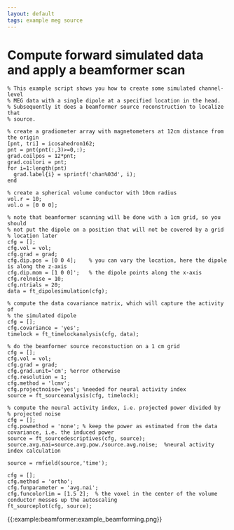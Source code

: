 ```yaml
---
layout: default
tags: example meg source
---
```



# Compute forward simulated data and apply a beamformer scan

	
	% This example script shows you how to create some simulated channel-level
	% MEG data with a single dipole at a specified location in the head.
	% Subsequently it does a beamformer source reconstruction to localize that
	% source.
	
	% create a gradiometer array with magnetometers at 12cm distance from the origin
	[pnt, tri] = icosahedron162;
	pnt = pnt(pnt(:,3)>=0,:);
	grad.coilpos = 12*pnt;
	grad.coilori = pnt;
	for i=1:length(pnt)
	  grad.label{i} = sprintf('chan%03d', i);
	end
	
	% create a spherical volume conductor with 10cm radius
	vol.r = 10;
	vol.o = [0 0 0];
	
	% note that beamformer scanning will be done with a 1cm grid, so you should
	% not put the dipole on a position that will not be covered by a grid
	% location later
	cfg = [];
	cfg.vol = vol;
	cfg.grad = grad;
	cfg.dip.pos = [0 0 4];    % you can vary the location, here the dipole is along the z-axis
	cfg.dip.mom = [1 0 0]';   % the dipole points along the x-axis
	cfg.relnoise = 10;
	cfg.ntrials = 20;
	data = ft_dipolesimulation(cfg);
	
	% compute the data covariance matrix, which will capture the activity of
	% the simulated dipole
	cfg = [];
	cfg.covariance = 'yes';
	timelock = ft_timelockanalysis(cfg, data);
	
	% do the beamformer source reconstuction on a 1 cm grid
	cfg = [];
	cfg.vol = vol;
	cfg.grad = grad;
	cfg.grad.unit='cm'; %error otherwise
	cfg.resolution = 1;
	cfg.method = 'lcmv';
	cfg.projectnoise='yes'; %needed for neural activity index
	source = ft_sourceanalysis(cfg, timelock);
	
	% compute the neural activity index, i.e. projected power divided by
	% projected noise
	cfg = [];
	cfg.powmethod = 'none'; % keep the power as estimated from the data covariance, i.e. the induced power
	source = ft_sourcedescriptives(cfg, source);
	source.avg.nai=source.avg.pow./source.avg.noise;  %neural activity index calculation
	
	source = rmfield(source,'time');
	
	cfg = [];
	cfg.method = 'ortho';
	cfg.funparameter = 'avg.nai';
	cfg.funcolorlim = [1.5 2];  % the voxel in the center of the volume conductor messes up the autoscaling
	ft_sourceplot(cfg, source);
	


{{:example:beamformer:example_beamforming.png}}
